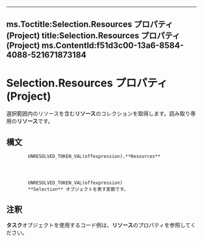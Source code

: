 

---
ms.Toctitle:Selection.Resources プロパティ (Project)
title:Selection.Resources プロパティ (Project)
ms.ContentId:f51d3c00-13a6-8584-4088-521671873184
---
# Selection.Resources プロパティ (Project)




選択範囲内のリソースを含む**リソース**のコレクションを取得します。読み取り専用の**リソース**です。

## 構文

            UNRESOLVED_TOKEN_VAL(offexpression).**Resources**




            UNRESOLVED_TOKEN_VAL(offexpression)
            **Selection** オブジェクトを表す変数です。



## 注釈
**タスク**オブジェクトを使用するコード例は、**リソース**のプロパティを参照してください。




